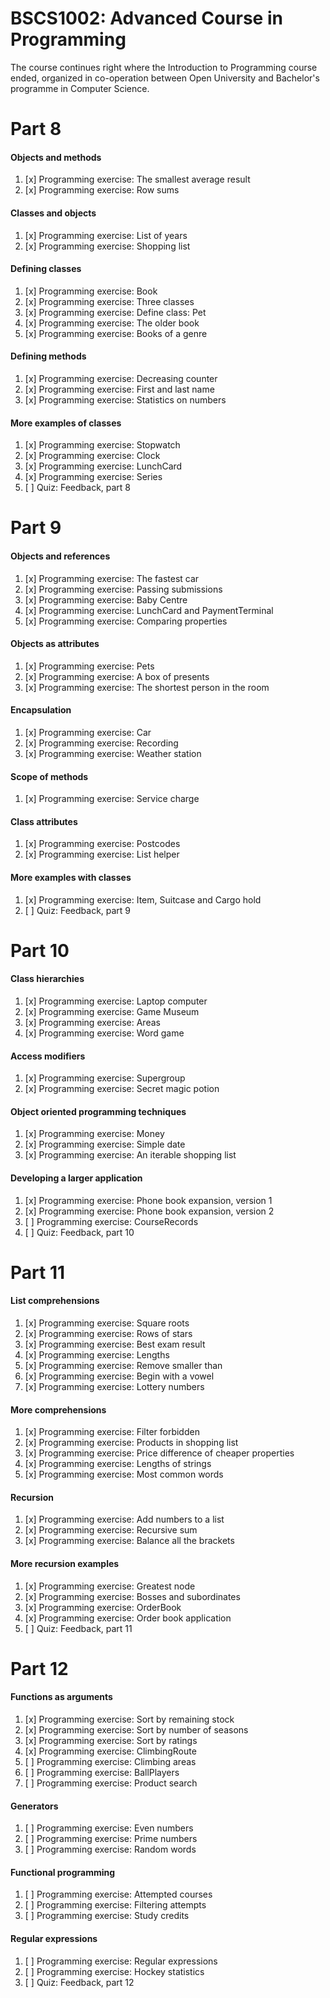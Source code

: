 # BSCS1002: Advanced Course in Programming

The course continues right where the Introduction to Programming course ended, organized in co-operation between Open University and Bachelor's programme in Computer Science.

# Part 8

#### Objects and methods
1. [x] Programming exercise: The smallest average result
2. [x] Programming exercise: Row sums
#### Classes and objects
1. [x] Programming exercise: List of years
2. [x] Programming exercise: Shopping list
#### Defining classes
1. [x] Programming exercise: Book
2. [x] Programming exercise: Three classes
3. [x] Programming exercise: Define class: Pet
4. [x] Programming exercise: The older book
5. [x] Programming exercise: Books of a genre
#### Defining methods
1. [x] Programming exercise: Decreasing counter
2. [x] Programming exercise: First and last name
3. [x] Programming exercise: Statistics on numbers
#### More examples of classes
1. [x] Programming exercise: Stopwatch
2. [x] Programming exercise: Clock
3. [x] Programming exercise: LunchCard
4. [x] Programming exercise: Series
5. [ ] Quiz: Feedback, part 8

# Part 9

#### Objects and references
1. [x] Programming exercise: The fastest car
2. [x] Programming exercise: Passing submissions
3. [x] Programming exercise: Baby Centre
4. [x] Programming exercise: LunchCard and PaymentTerminal
5. [x] Programming exercise: Comparing properties
#### Objects as attributes
1. [x] Programming exercise: Pets
2. [x] Programming exercise: A box of presents
3. [x] Programming exercise: The shortest person in the room
#### Encapsulation
1. [x] Programming exercise: Car
2. [x] Programming exercise: Recording
3. [x] Programming exercise: Weather station
#### Scope of methods
1. [x] Programming exercise: Service charge
#### Class attributes
1. [x] Programming exercise: Postcodes
2. [x] Programming exercise: List helper
#### More examples with classes
1. [x] Programming exercise: Item, Suitcase and Cargo hold
2. [ ] Quiz: Feedback, part 9

# Part 10

#### Class hierarchies
1. [x] Programming exercise: Laptop computer
2. [x] Programming exercise: Game Museum
3. [x] Programming exercise: Areas
4. [x] Programming exercise: Word game
#### Access modifiers
1. [x] Programming exercise: Supergroup
2. [x] Programming exercise: Secret magic potion
#### Object oriented programming techniques
1. [x] Programming exercise: Money
2. [x] Programming exercise: Simple date
3. [x] Programming exercise: An iterable shopping list
#### Developing a larger application
1. [x] Programming exercise: Phone book expansion, version 1
2. [x] Programming exercise: Phone book expansion, version 2
3. [ ] Programming exercise: CourseRecords
4. [ ] Quiz: Feedback, part 10

# Part 11

#### List comprehensions
1. [x] Programming exercise: Square roots
2. [x] Programming exercise: Rows of stars
3. [x] Programming exercise: Best exam result
4. [x] Programming exercise: Lengths
5. [x] Programming exercise: Remove smaller than
6. [x] Programming exercise: Begin with a vowel
7. [x] Programming exercise: Lottery numbers
#### More comprehensions
1. [x] Programming exercise: Filter forbidden
2. [x] Programming exercise: Products in shopping list
3. [x] Programming exercise: Price difference of cheaper properties
4. [x] Programming exercise: Lengths of strings
5. [x] Programming exercise: Most common words
#### Recursion
1. [x] Programming exercise: Add numbers to a list
2. [x] Programming exercise: Recursive sum
3. [x] Programming exercise: Balance all the brackets
#### More recursion examples
1. [x] Programming exercise: Greatest node
2. [x] Programming exercise: Bosses and subordinates
3. [x] Programming exercise: OrderBook
4. [x] Programming exercise: Order book application
5. [ ] Quiz: Feedback, part 11

# Part 12

#### Functions as arguments
1. [x] Programming exercise: Sort by remaining stock
2. [x] Programming exercise: Sort by number of seasons
3. [x] Programming exercise: Sort by ratings
4. [x] Programming exercise: ClimbingRoute
5. [ ] Programming exercise: Climbing areas
6. [ ] Programming exercise: BallPlayers
7. [ ] Programming exercise: Product search
#### Generators
1. [ ] Programming exercise: Even numbers
2. [ ] Programming exercise: Prime numbers
3. [ ] Programming exercise: Random words
#### Functional programming
1. [ ] Programming exercise: Attempted courses
2. [ ] Programming exercise: Filtering attempts
3. [ ] Programming exercise: Study credits
#### Regular expressions
1. [ ] Programming exercise: Regular expressions
2. [ ] Programming exercise: Hockey statistics
3. [ ] Quiz: Feedback, part 12